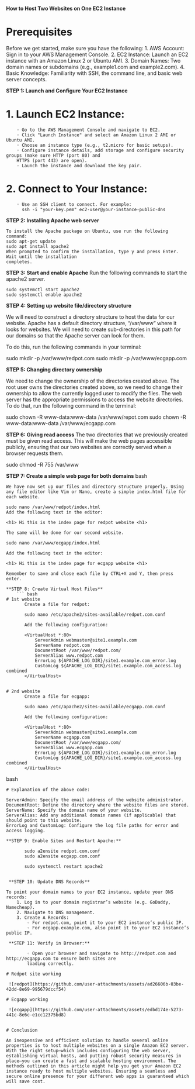 **How to Host Two Websites on One EC2 Instance**

# Prerequisites

Before we get started, make sure you have the following:
    1. AWS Account: Sign in to your AWS Management Console.
    2. EC2 Instance: Launch an EC2 instance with an Amazon Linux 2 or Ubuntu AMI.
    3. Domain Names: Two domain names or subdomains (e.g., example1.com and example2.com).
    4. Basic Knowledge: Familiarity with SSH, the command line, and basic web server concepts.
    
  **STEP 1: Launch and Configure Your EC2 Instance**
   # 1. Launch EC2 Instance:
        ◦ Go to the AWS Management Console and navigate to EC2.
        ◦ Click "Launch Instance" and select an Amazon Linux 2 AMI or Ubuntu AMI.
        ◦ Choose an instance type (e.g., t2.micro for basic setups).
        ◦ Configure instance details, add storage and configure security groups (make sure HTTP (port 80) and 					
        HTTPS (port 443) are open).
        ◦ Launch the instance and download the key pair.

  #  2. Connect to Your Instance:
        ◦ Use an SSH client to connect. For example:
          ssh -i "your-key.pem" ec2-user@your-instance-public-dns
          
**STEP 2: Installing Apache web server**

	To install the Apache package on Ubuntu, use run the following command:
	sudo apt-get update
	sudo apt install apache2
	When prompted to confirm the installation, type y and press Enter. Wait until the installation 	
	completes.

**STEP 3: Start and enable Apache**
	Run the following commands to start the apache2 server. 
	
	sudo systemctl start apache2
	sudo systemctl enable apache2
	

**STEP 4: Setting up website file/directory structure**

We will need to construct a directory structure to host the data for our website. Apache has a default directory structure, 
“/var/www” where it looks for websites. We will need to create sub-directories in this path for our domains so that the Apache server can look for them.

To do this, run the following commands in your terminal:

sudo mkdir -p /var/www/redpot.com
sudo mkdir -p /var/www/ecgapp.com

**STEP 5: Changing directory ownership**

We need to change the ownership of the directories created above. The root user owns the directories created above, so we need to change their ownership to allow the currently logged user 
to modify the files. The web server has the appropriate permissions to access the website directories. To do that, run the following command in the terminal:

sudo chown -R www-data:www-data /var/www/repot.com
sudo chown -R www-data:www-data /var/www/ecgapp.com 

 

**STEP 6: Giving read access**
The two directories that we previously created must be given read access. This will make the web pages accessible publicly, ensuring that our two websites are correctly served when 
a browser requests them.

sudo chmod -R 755 /var/www

**STEP 7: Create a simple web page for both domains**
bash 
```
We have now set up our files and directory structure properly. Using any file editor like Vim or Nano, create a simple index.html file for each website.

sudo nano /var/www/redpot/index.html
Add the following text in the editor:

<h1> Hi this is the index page for redpot website <h1>

The same will be done for our second website.

sudo nano /var/www/ecgapp/index.html

Add the following text in the editor:

<h1> Hi this is the index page for ecgapp website <h1>

Remember to save and close each file by CTRL+X and Y, then press enter.

**STEP 8: Create Virtual Host Files**
	``` bash
# 1st website 
       Create a file for redpot:
       
       sudo nano /etc/apache2/sites-available/redpot.com.conf
       
       Add the following configuration:
      
       <VirtualHost *:80>
           ServerAdmin webmaster@site1.example.com
           ServerName redpot.com
           DocumentRoot /var/www/redpot.com/
           ServerAlias www.redpot.com
           ErrorLog ${APACHE_LOG_DIR}/site1.example.com_error.log
           CustomLog ${APACHE_LOG_DIR}/site1.example.com_access.log combined
       </VirtualHost>


# 2nd website 
       Create a file for ecgapp:
       
       sudo nano /etc/apache2/sites-available/ecgapp.com.conf
       
       Add the following configuration:
      
       <VirtualHost *:80>
           ServerAdmin webmaster@site1.example.com
           ServerName ecgapp.com
           DocumentRoot /var/www/ecgapp.com/
           ServerAlias www.ecgapp.com
           ErrorLog ${APACHE_LOG_DIR}/site1.example.com_error.log
           CustomLog ${APACHE_LOG_DIR}/site1.example.com_access.log combined
       </VirtualHost>
```
bash
```
# Explanation of the above code: 

ServerAdmin: Specify the email address of the website administrator.
DocumentRoot: Define the directory where the website files are stored.
ServerName: Specify the domain name of your website.
ServerAlias: Add any additional domain names (if applicable) that should point to this website.
ErrorLog and CustomLog: Configure the log file paths for error and access logging.

**STEP 9: Enable Sites and Restart Apache:**
      
       sudo a2ensite redpot.com.conf
       sudo a2ensite ecgapp.com.conf
       
       sudo systemctl restart apache2
       
       
 **STEP 10: Update DNS Records**
 
To point your domain names to your EC2 instance, update your DNS records:
    1. Log in to your domain registrar’s website (e.g. GoDaddy, Namecheap).
    2. Navigate to DNS management.
    3. Create A Records:
        ◦ For redpot.com, point it to your EC2 instance’s public IP.
        ◦ For ecgapp.example.com, also point it to your EC2 instance’s public IP.

 **STEP 11: Verify in Browser:**

        ◦ Open your browser and navigate to http://redpot.com and http://ecgapp.com to ensure both sites are 	
        loading correctly.

# Redpot site working 

 ![redpot](https://github.com/user-attachments/assets/ad26606b-03be-42dd-8e69-995679dccf54)

# Ecgapp working

 ![ecgapp](https://github.com/user-attachments/assets/edbd174e-5273-441c-8e6c-e1cc12375bd8)


# Conclusion 

An inexpensive and efficient solution to handle several online properties is to host multiple websites on a single Amazon EC2 server. With the right setup—which includes configuring the web server, establishing virtual hosts, and putting robust security measures in place—you can create a fast and scalable hosting environment. The methods outlined in this article might help you get your Amazon EC2 instance ready to host multiple websites. Ensuring a seamless and secure online presence for your different web apps is guaranteed which will save cost. 
